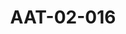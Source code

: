 ---
pid: AAT-02-016
title: AAT-02-016
language: en
collection: Abdel Rahman Ali Taha
original_label: 
rights: Fadwa Ali Taha
location_of_original: 'Fadwa Ali Taha '
photographer_or_studio: 
scanned_from: jpeg
_date: '1950'
location: Khartoum
description: Abdel Rahman Ali Taha in a meeting of the Executive Council as the Governor
  General speaks to the assembly
additional_notes: 
permission_display: 'yes'
on_server: 'yes'
on_website: 'yes'
permalink: "/archive/en/aat-02-016.html"
layout: photo-page
---